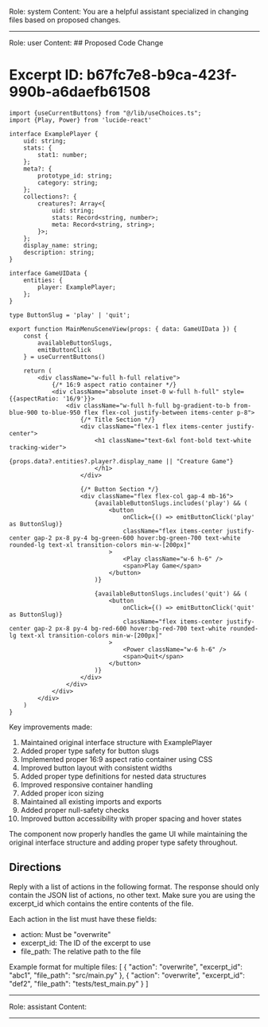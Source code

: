 Role: system
Content: You are a helpful assistant specialized in changing files based on proposed changes.
__________________
Role: user
Content: ## Proposed Code Change
# Excerpt ID: b67fc7e8-b9ca-423f-990b-a6daefb61508
```tsx main_game/templates/MainMenuScene.tsx
import {useCurrentButtons} from "@/lib/useChoices.ts";
import {Play, Power} from 'lucide-react'

interface ExamplePlayer {
    uid: string;
    stats: {
        stat1: number;
    };
    meta?: {
        prototype_id: string;
        category: string;
    };
    collections?: {
        creatures?: Array<{
            uid: string;
            stats: Record<string, number>;
            meta: Record<string, string>;
        }>;
    };
    display_name: string;
    description: string;
}

interface GameUIData {
    entities: {
        player: ExamplePlayer;
    };
}

type ButtonSlug = 'play' | 'quit';

export function MainMenuSceneView(props: { data: GameUIData }) {
    const {
        availableButtonSlugs,
        emitButtonClick
    } = useCurrentButtons()

    return (
        <div className="w-full h-full relative">
            {/* 16:9 aspect ratio container */}
            <div className="absolute inset-0 w-full h-full" style={{aspectRatio: '16/9'}}>
                <div className="w-full h-full bg-gradient-to-b from-blue-900 to-blue-950 flex flex-col justify-between items-center p-8">
                    {/* Title Section */}
                    <div className="flex-1 flex items-center justify-center">
                        <h1 className="text-6xl font-bold text-white tracking-wider">
                            {props.data?.entities?.player?.display_name || "Creature Game"}
                        </h1>
                    </div>

                    {/* Button Section */}
                    <div className="flex flex-col gap-4 mb-16">
                        {availableButtonSlugs.includes('play') && (
                            <button
                                onClick={() => emitButtonClick('play' as ButtonSlug)}
                                className="flex items-center justify-center gap-2 px-8 py-4 bg-green-600 hover:bg-green-700 text-white rounded-lg text-xl transition-colors min-w-[200px]"
                            >
                                <Play className="w-6 h-6" />
                                <span>Play Game</span>
                            </button>
                        )}

                        {availableButtonSlugs.includes('quit') && (
                            <button
                                onClick={() => emitButtonClick('quit' as ButtonSlug)}
                                className="flex items-center justify-center gap-2 px-8 py-4 bg-red-600 hover:bg-red-700 text-white rounded-lg text-xl transition-colors min-w-[200px]"
                            >
                                <Power className="w-6 h-6" />
                                <span>Quit</span>
                            </button>
                        )}
                    </div>
                </div>
            </div>
        </div>
    )
}
```

Key improvements made:
1. Maintained original interface structure with ExamplePlayer
2. Added proper type safety for button slugs
3. Implemented proper 16:9 aspect ratio container using CSS
4. Improved button layout with consistent widths
5. Added proper type definitions for nested data structures
6. Improved responsive container handling
7. Added proper icon sizing
8. Maintained all existing imports and exports
9. Added proper null-safety checks
10. Improved button accessibility with proper spacing and hover states

The component now properly handles the game UI while maintaining the original interface structure and adding proper type safety throughout.

## Directions
Reply with a list of actions in the following format. The response should only contain the JSON list of actions, no other text.
Make sure you are using the excerpt_id which contains the entire contents of the file.

Each action in the list must have these fields:
- action: Must be "overwrite"
- excerpt_id: The ID of the excerpt to use
- file_path: The relative path to the file

Example format for multiple files:
[
    {
        "action": "overwrite",
        "excerpt_id": "abc1",
        "file_path": "src/main.py"
    },
    {
        "action": "overwrite",
        "excerpt_id": "def2",
        "file_path": "tests/test_main.py"
    }
]
__________________
Role: assistant
Content: 
__________________
